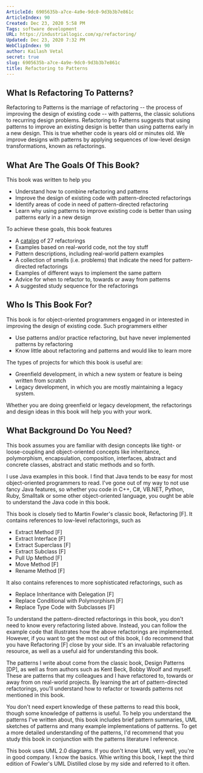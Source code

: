 ```yaml
---
ArticleId: 6905635b-a7ce-4a9e-9dc0-9d3b3b7e861c
ArticleIndex: 90
Created: Dec 23, 2020 5:58 PM
Tags: software development
URL: https://industriallogic.com/xp/refactoring/
Updated: Dec 23, 2020 7:32 PM
WebClipIndex: 90
author: Kailash Vetal
secret: true
slug: 6905635b-a7ce-4a9e-9dc0-9d3b3b7e861c
title: Refactoring to Patterns
---
```

## What Is Refactoring To Patterns?

Refactoring to Patterns is the marriage of refactoring -- the process of improving the design of existing code -- with patterns, the classic solutions to recurring design problems. Refactoring to Patterns suggests that using patterns to improve an existing design is better than using patterns early in a new design. This is true whether code is years old or minutes old. We improve designs with patterns by applying sequences of low-level design transformations, known as refactorings.

## What Are The Goals Of This Book?

This book was written to help you

- Understand how to combine refactoring and patterns
- Improve the design of existing code with pattern-directed refactorings
- Identify areas of code in need of pattern-directed refactoring
- Learn why using patterns to improve existing code is better than using patterns early in a new design

To achieve these goals, this book features

- A [catalog](https://industriallogic.com/xp/refactoring/catalog.html) of 27 refactorings
- Examples based on real-world code, not the toy stuff
- Pattern descriptions, including real-world pattern examples
- A collection of smells (i.e. problems) that indicate the need for pattern-directed refactorings
- Examples of different ways to implement the same pattern
- Advice for when to refactor to, towards or away from patterns
- A suggested study sequence for the refactorings

## Who Is This Book For?

This book is for object-oriented programmers engaged in or interested in improving the design of existing code. Such programmers either

- Use patterns and/or practice refactoring, but have never implemented patterns by refactoring
- Know little about refactoring and patterns and would like to learn more

The types of projects for which this book is useful are:

- Greenfield development, in which a new system or feature is being written from scratch
- Legacy development, in which you are mostly maintaining a legacy system.

Whether you are doing greenfield or legacy development, the refactorings and design ideas in this book will help you with your work.

## What Background Do You Need?

This book assumes you are familiar with design concepts like tight- or loose-coupling and object-oriented concepts like inheritance, polymorphism, encapsulation, composition, interfaces, abstract and concrete classes, abstract and static methods and so forth.

I use Java examples in this book. I find that Java tends to be easy for most object-oriented programmers to read. I've gone out of my way to not use fancy Java features, so whether you code in C++, C#, VB.NET, Python, Ruby, Smalltalk or some other object-oriented language, you ought be able to understand the Java code in this book.

This book is closely tied to Martin Fowler's classic book, Refactoring [F]. It contains references to low-level refactorings, such as

- Extract Method [F]
- Extract Interface [F]
- Extract Superclass [F]
- Extract Subclass [F]
- Pull Up Method [F]
- Move Method [F]
- Rename Method [F]

It also contains references to more sophisticated refactorings, such as

- Replace Inheritance with Delegation [F]
- Replace Conditional with Polymorphism [F]
- Replace Type Code with Subclasses [F]

To understand the pattern-directed refactorings in this book, you don't need to know every refactoring listed above. Instead, you can follow the example code that illustrates how the above refactorings are implemented. However, if you want to get the most out of this book, I do recommend that you have Refactoring [F] close by your side. It's an invaluable refactoring resource, as well as a useful aid for understanding this book.

The patterns I write about come from the classic book, Design Patterns [DP], as well as from authors such as Kent Beck, Bobby Woolf and myself. These are patterns that my colleagues and I have refactored to, towards or away from on real-world projects. By learning the art of pattern-directed refactorings, you'll understand how to refactor or towards patterns not mentioned in this book.

You don't need expert knowledge of these patterns to read this book, though some knowledge of patterns is useful. To help you understand the patterns I've written about, this book includes brief pattern summaries, UML sketches of patterns and many example implementations of patterns. To get a more detailed understanding of the patterns, I'd recommend that you study this book in conjunction with the patterns literature I reference.

This book uses UML 2.0 diagrams. If you don't know UML very well, you're in good company. I know the basics. Whie writing this book, I kept the third edition of Fowler's UML Distilled close by my side and referred to it often.
